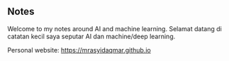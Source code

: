 ## Notes

Welcome to my notes around AI and machine learning.
Selamat datang di catatan kecil saya seputar AI dan machine/deep learning.

Personal website: https://mrasyidaqmar.github.io
